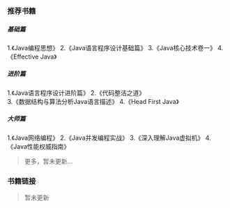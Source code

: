 ### 推荐书籍

##### 基础篇

1.《Java编程思想》
2.《Java语言程序设计基础篇》
3.《Java核心技术卷一》
4.《Effective Java》
##### 进阶篇

1.《Java语言程序设计进阶篇》
2.《代码整洁之道》  
3.《数据结构与算法分析Java语言描述》
4.《Head First Java》

##### 大师篇

1.《Java网络编程》
2.《Java并发编程实战》
3.《深入理解Java虚拟机》
4.《Java性能权威指南》

> 更多，暂未更新...

### 书籍链接

> 暂未更新

